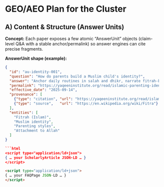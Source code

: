 # GEO/AEO Plan for the Cluster

## A) Content & Structure (Answer Units)
**Concept:** Each paper exposes a few atomic “AnswerUnit” objects (claim-level Q&A with a stable anchor/permalink) so answer engines can cite precise fragments.

**AnswerUnit shape (example):**
```json
{
  "id": "au-identity-001",
  "question": "How do parents build a Muslim child's identity?",
  "answer": "Anchor daily routines in salah and dhikr, narrate fitrah-based stories, normalize halal role models, and create family rituals around Jumu‘ah and Ramadan. Pair warmth with consistent limits so values are practiced, not only preached.",
  "permalink": "https://yaqeeninstitute.org/read/islamic-parenting-identity#au-identity-001",
  "effective_date": "2025-09-14",
  "provenance": [
    {"type": "citation", "url": "https://yaqeeninstitute.org/read/islamic-parenting-identity#identity-section"},
    {"type": "source",   "url": "https://en.wikipedia.org/wiki/Fitra"}
  ],
  "entities": [
    "Fitrah (Islam)",
    "Muslim identity",
    "Parenting styles",
    "Attachment to Allah"
  ]
}

```html
<script type="application/ld+json">
{ … your ScholarlyArticle JSON-LD … }
</script>
```
```html
<script type="application/ld+json">
{ … your FAQPage JSON-LD … }
</script>
```
